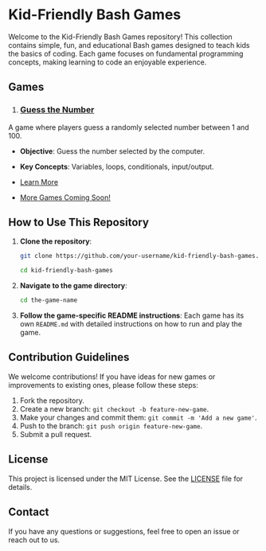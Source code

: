 # Kid-Friendly Bash Games

Welcome to the Kid-Friendly Bash Games repository! This collection contains simple, fun, and educational Bash games designed to teach kids the basics of coding. Each game focuses on fundamental programming concepts, making learning to code an enjoyable experience.

## Games

1. ### [Guess the Number](guess-the-number/README.md)
A game where players guess a randomly selected number between 1 and 100.

- **Objective**: Guess the number selected by the computer.
- **Key Concepts**: Variables, loops, conditionals, input/output.
- [Learn More](guess-the-number/README.md)

- [More Games Coming Soon!](#)

## How to Use This Repository

1. **Clone the repository**:
   ```bash
   git clone https://github.com/your-username/kid-friendly-bash-games.git
   ```
   ```bash
   cd kid-friendly-bash-games
   ```

2. **Navigate to the game directory**:
   ```bash
   cd the-game-name
   ```
3. **Follow the game-specific README instructions**:
Each game has its own `README.md` with detailed instructions on how to run and play the game.

## Contribution Guidelines

We welcome contributions! If you have ideas for new games or improvements to existing ones, please follow these steps:

1. Fork the repository.
2. Create a new branch: `git checkout -b feature-new-game`.
3. Make your changes and commit them: `git commit -m 'Add a new game'`.
4. Push to the branch: `git push origin feature-new-game`.
5. Submit a pull request.

## License
This project is licensed under the MIT License. See the [LICENSE](LICENSE) file for details.

## Contact
If you have any questions or suggestions, feel free to open an issue or reach out to us.
